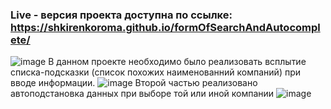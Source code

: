 ### Live - версия проекта доступна по ссылке: https://shkirenkoroma.github.io/formOfSearchAndAutocomplete/
![image](https://user-images.githubusercontent.com/61347452/226213524-9fc66541-2b2d-4438-9b5b-6658661e2f70.png)
В данном проекте необходимо было реализовать всплытие списка-подсказки (список похожих наименованний компаний) при вводе информации.
![image](https://user-images.githubusercontent.com/61347452/226213630-2a866e07-1222-464b-aad0-e8851de23c11.png)
Второй частью реализовано автоподстановка данных при выборе той или иной компании
![image](https://user-images.githubusercontent.com/61347452/226213676-49f5984e-1a6b-422e-9b8b-29e4af6edcc7.png)
